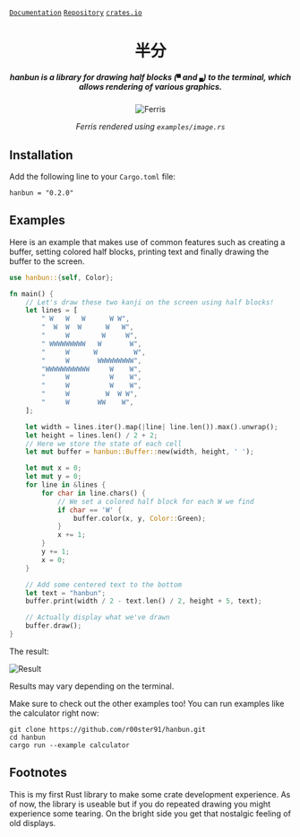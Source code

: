 [`Documentation`](https://docs.rs/hanbun) [`Repository`](https://github.com/r00ster91/hanbun) [`crates.io`](https://crates.io/crates/hanbun)

<h1 align="center">
  半分
</h1>

<h5 align="center">
  hanbun is a library for drawing half blocks (<code>▀</code> and <code>▄</code>) to the terminal, which allows rendering of various graphics.
</h5>

<p align="center">
  <img alt="Ferris" src="https://user-images.githubusercontent.com/35064754/108974152-788a7580-7685-11eb-8fe9-1eec67639ff8.png" />
  <p align="center">
    <i>Ferris rendered using <code>examples/image.rs</code></i>
  </p>
</p>

## Installation

Add the following line to your `Cargo.toml` file:

```
hanbun = "0.2.0"
```

## Examples

Here is an example that makes use of common features
such as creating a buffer, setting colored half blocks, printing text
and finally drawing the buffer to the screen.

```rust
use hanbun::{self, Color};

fn main() {
    // Let's draw these two kanji on the screen using half blocks!
    let lines = [
        " W   W   W      W W",
        "  W  W  W      W   W",
        "     W        W     W",
        " WWWWWWWWW   W       W",
        "     W      W         W",
        "     W       WWWWWWWWW",
        "WWWWWWWWWWW     W    W",
        "     W          W    W",
        "     W          W    W",
        "     W         W  W W",
        "     W       WW    W",
    ];

    let width = lines.iter().map(|line| line.len()).max().unwrap();
    let height = lines.len() / 2 + 2;
    // Here we store the state of each cell
    let mut buffer = hanbun::Buffer::new(width, height, ' ');

    let mut x = 0;
    let mut y = 0;
    for line in &lines {
        for char in line.chars() {
            // We set a colored half block for each W we find
            if char == 'W' {
                buffer.color(x, y, Color::Green);
            }
            x += 1;
        }
        y += 1;
        x = 0;
    }

    // Add some centered text to the bottom
    let text = "hanbun";
    buffer.print(width / 2 - text.len() / 2, height + 5, text);

    // Actually display what we've drawn
    buffer.draw();
}
```

The result:

![Result](https://user-images.githubusercontent.com/35064754/108411280-b96b3000-7228-11eb-9e06-41b8f634a195.png)

Results may vary depending on the terminal.

Make sure to check out the other examples too!
You can run examples like the calculator right now:

```console
git clone https://github.com/r00ster91/hanbun.git
cd hanbun
cargo run --example calculator
```

## Footnotes

This is my first Rust library to make some crate development experience.
As of now, the library is useable but if you do repeated drawing you might experience some tearing. On the bright side you get that nostalgic feeling of old displays.
